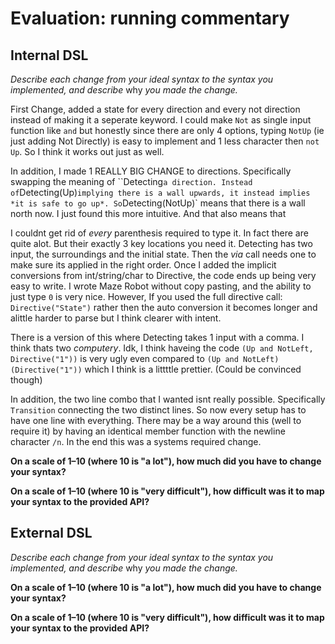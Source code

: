 # Evaluation: running commentary

## Internal DSL

_Describe each change from your ideal syntax to the syntax you implemented, and
describe_ why _you made the change._

First Change, added a state for every direction and every not direction instead of making it a seperate keyword. I could make `Not` as single input function like `and` but honestly since there are only 4 options, typing `NotUp` (ie just adding Not Directly) is easy to implement and 1 less character then `not Up`. So I think it works out just as well. 

In addition, I made 1 REALLY BIG CHANGE to directions. Specifically swapping the meaning of ``Detecting` a direction. Instead of `Detecting(Up)` implying there is a wall upwards, it instead implies *it is safe to go up*. So `Detecting(NotUp)` means that there is a wall north now. I just found this more intuitive. And that also means that 

I couldnt get rid of *every* parenthesis required to type it. In fact there are quite alot.  But their exactly 3 key locations you need it.  Detecting has two input, the surroundings and the initial state. Then the *via* call needs one to make sure its applied in the right order. Once I added the implicit conversions from int/string/char to Directive, the code ends up being very easy to write. I wrote Maze Robot without copy pasting, and the ability to just type `0` is very nice. 
However, If you used the full directive call: `Directive("State")` rather then the auto conversion it becomes longer and alittle harder to parse but I think clearer with intent. 

There is a version of this where Detecting takes 1 input with a comma. I think thats two *computery*. Idk, I think haveing the code `(Up and NotLeft, Directive("1"))` is very ugly even compared to `(Up and NotLeft)(Directive("1"))` which I think is a littttle prettier. (Could be convinced though) 

In addition, the two line combo that I wanted isnt really possible. Specifically `Transition` connecting the two distinct lines. So now every setup has to have one line with everything. There may be a way around this (well to require it) by having an identical member function with the newline character `/n`. In the end this was a systems required change. 




**On a scale of 1–10 (where 10 is "a lot"), how much did you have to change your syntax?**

**On a scale of 1–10 (where 10 is "very difficult"), how difficult was it to map your syntax to the provided API?**

## External DSL

_Describe each change from your ideal syntax to the syntax you implemented, and
describe_ why _you made the change._

**On a scale of 1–10 (where 10 is "a lot"), how much did you have to change your syntax?**

**On a scale of 1–10 (where 10 is "very difficult"), how difficult was it to map your syntax to the provided API?**

